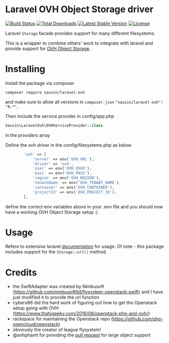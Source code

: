 # Laravel OVH Object Storage driver

[![Build Status](https://travis-ci.org/sausin/laravel-ovh.svg?branch=master)](https://travis-ci.org/sausin/laravel-ovh)
[![Total Downloads](https://poser.pugx.org/sausin/laravel-ovh/d/total.svg)](https://packagist.org/packages/sausin/laravel-ovh)
[![Latest Stable Version](https://poser.pugx.org/sausin/laravel-ovh/v/stable.svg)](https://packagist.org/packages/sausin/laravel-ovh)
[![License](https://poser.pugx.org/brayniverse/laravel-route-macros/license.svg)](https://opensource.org/licenses/MIT)


Laravel `Storage` facade provides support for many different filesystems.

This is a wrapper to combine others' work to integrate with laravel and provide support for [OVH Object Storage](https://www.ovh.ie/public-cloud/storage/object-storage/).

# Installing

Install the package via composer

`composer require sausin/laravel-ovh`

and make sure to allow all versions in `composer.json`
`"sausin/laravel-ovh": "0.*",`

Then include the service provider in config/app.php
```php
Sausin\LaravelOvh\OVHServiceProvider::class
```
in the providers array

Define the ovh driver in the config/filesystems.php
as below
```php
        'ovh' => [
            'server' => env('OVH_URL'),
            'driver' => 'ovh',
            'user' => env('OVH_USER'),
            'pass' => env('OVH_PASS'),
            'region' => env('OVH_REGION'),
            'tenantName' => env('OVH_TENANT_NAME'),
            'container' => env('OVH_CONTAINER'),
            'projectId' => env('OVH_PROJECT_ID'),
        ],
```

define the correct env variables above in your .env file and you should now have a working OVH Object Storage setup :)

# Usage

Refere to extensive laravel [documentation](https://laravel.com/docs/5.4/filesystem) for usage. Of note - this package includes support for the `Storage::url()` method.

# Credits
- the SwiftAdapter was created by Nimbusoft (https://github.com/nimbusoftltd/flysystem-openstack-swift) and I have just modified it to provide the url function
- cyberx86 did the hard work of figuring out how to get the Openstack setup going with OVH (https://www.thatsgeeky.com/2016/08/openstack-php-and-ovh/)
- rackspace for maintaining the Openstack repo (https://github.com/php-opencloud/openstack)
- obviously the creator of league flysystem!
- @anhphamt for providing the [pull request](https://github.com/nimbusoftltd/flysystem-openstack-swift/pull/3) for large object support
